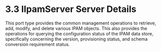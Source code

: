 <html dir="LTR" xmlns:mshelp="http://msdn.microsoft.com/mshelp" xmlns:ddue="http://ddue.schemas.microsoft.com/authoring/2003/5" xmlns:xlink="http://www.w3.org/1999/xlink" xmlns:tool="http://www.microsoft.com/tooltip">
 <body>
 <div id="header">
 <h1 class="heading">3.3 IIpamServer Server Details</h1>
 </div>
 <div id="mainSection">
 <div id="mainBody">
 <div id="allHistory" class="saveHistory"></div>
 <div id="sectionSection0" class="section" name="collapseableSection">
 

<p>This port type provides the common management operations to
retrieve, add, modify, and delete various IPAM objects. This also provides the
operations for querying the configuration status of the IPAM data store,
specifically concerning the version, provisioning status, and schema conversion
requirement status.</p>


 </div>
 </div>
 </div>
 </body>
</html>